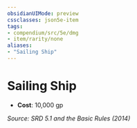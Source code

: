 ```yaml
---
obsidianUIMode: preview
cssclasses: json5e-item
tags:
- compendium/src/5e/dmg
- item/rarity/none
aliases: 
- "Sailing Ship"
---
```

# Sailing Ship


- **Cost**: 10,000 gp

*Source: SRD 5.1 and the Basic Rules (2014)*